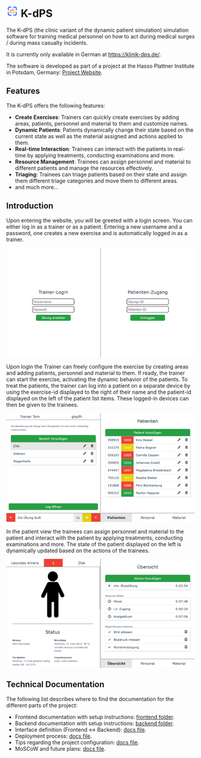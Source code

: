 # ![img.png](./frontend/public/favicon-32x32.png) K-dPS
The K-dPS (the clinic variant of the dynamic patient simulation) simulation software for training medical personnel on how to act during medical 
surges / during mass casualty incidents. 

It is currently only available in German at https://klinik-dps.de/.

The software is developed as part of a project at the Hasso Plattner Institute in Potsdam, Germany: 
[Project Website](https://hpi.de/giese/teaching/bachelor-projects/digitale-simulationsuebungen-fuer-krankenhaeuser.html).

## Features
The K-dPS offers the following features:
- **Create Exercises**: Trainers can quickly create exercises by adding areas, patients, personnel and material to them and customize names.
- **Dynamic Patients**: Patients dynamically change their state based on the current state as well as the material assigned and actions applied to them.
- **Real-time Interaction**: Trainees can interact with the patients in real-time by applying treatments, conducting examinations and more.
- **Resource Management**: Trainees can assign personnel and material to different patients and manage the resources effectively.
- **Triaging**: Trainees can triage patients based on their state and assign them different triage categories and move them to different areas.
- and much more...

## Introduction
Upon entering the website, you will be greeted with a login screen. You can either log in as a trainer or as a patient. Entering a new username 
and a password, one creates a new exercise and is automatically logged in as a trainer. 

![img.png](docs/login.png)

Upon login the Trainer can freely configure the exercise by creating areas and adding patients, personnel and material to them.
If ready, the trainer can start the exercise, activating the dynamic behavior of the patients. To treat the patients, the trainer can log 
into a patient on a separate device by using the exercise-id displayed to the right of their name and the patient-id displayed on the left of 
the patient list items. These logged-in devices can then be given to the trainees.

![img_1.png](docs/trainer.png)

In the patient view the trainees can assign personnel and material to the patient and interact with the patient by applying treatments, conducting 
examinations and more. The state of the patient displayed on the left is dynamically updated based on the actions of the trainees.

![img_2.png](docs/patient.png)

## Technical Documentation
The following list describes where to find the documentation for the different parts of the project:
- Frontend documentation with setup instructions: [frontend folder](./frontend/README.md).
- Backend documentation with setup instructions: [backend folder](./backend/README.md).
- Interface definition (Frontend <-> Backend): [docs file](./docs/interface-definition.md).
- Deployment process: [docs file](./docs/deployment-process.md).
- Tips regarding the project configuration: [docs file](./docs/configuration-tips.md).
- MoSCoW and future plans: [docs file](./docs/moscow.md).